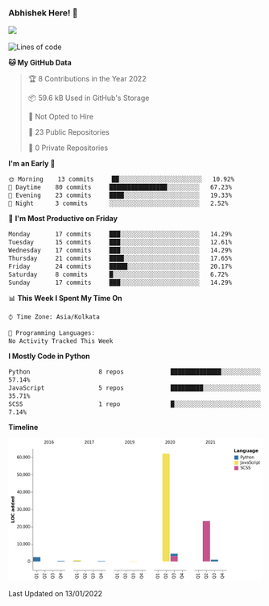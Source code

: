 ### Abhishek Here! 👋
![](https://komarev.com/ghpvc/?username=5parkp1ug&color=green)

<!--
**5parkp1ug/5parkp1ug** is a ✨ _special_ ✨ repository because its `README.md` (this file) appears on your GitHub profile.

Here are some ideas to get you started:

- 🔭 I’m currently working on ...
- 🌱 I’m currently learning ...
- 👯 I’m looking to collaborate on ...
- 🤔 I’m looking for help with ...
- 💬 Ask me about ...
- 📫 How to reach me: ...
- 😄 Pronouns: ...
- ⚡ Fun fact: ...
-->

<!--START_SECTION:waka-->
![Lines of code](https://img.shields.io/badge/From%20Hello%20World%20I%27ve%20Written-95%20Thousand%20lines%20of%20code-blue)

**🐱 My GitHub Data** 

> 🏆 8 Contributions in the Year 2022
 > 
> 📦 59.6 kB Used in GitHub's Storage 
 > 
> 🚫 Not Opted to Hire
 > 
> 📜 23 Public Repositories 
 > 
> 🔑 0 Private Repositories  
 > 
**I'm an Early 🐤** 

```text
🌞 Morning    13 commits     ██░░░░░░░░░░░░░░░░░░░░░░░   10.92% 
🌆 Daytime    80 commits     ████████████████░░░░░░░░░   67.23% 
🌃 Evening    23 commits     ████░░░░░░░░░░░░░░░░░░░░░   19.33% 
🌙 Night      3 commits      ░░░░░░░░░░░░░░░░░░░░░░░░░   2.52%

```
📅 **I'm Most Productive on Friday** 

```text
Monday       17 commits     ███░░░░░░░░░░░░░░░░░░░░░░   14.29% 
Tuesday      15 commits     ███░░░░░░░░░░░░░░░░░░░░░░   12.61% 
Wednesday    17 commits     ███░░░░░░░░░░░░░░░░░░░░░░   14.29% 
Thursday     21 commits     ████░░░░░░░░░░░░░░░░░░░░░   17.65% 
Friday       24 commits     █████░░░░░░░░░░░░░░░░░░░░   20.17% 
Saturday     8 commits      █░░░░░░░░░░░░░░░░░░░░░░░░   6.72% 
Sunday       17 commits     ███░░░░░░░░░░░░░░░░░░░░░░   14.29%

```


📊 **This Week I Spent My Time On** 

```text
⌚︎ Time Zone: Asia/Kolkata

💬 Programming Languages: 
No Activity Tracked This Week

```

**I Mostly Code in Python** 

```text
Python                   8 repos             ██████████████░░░░░░░░░░░   57.14% 
JavaScript               5 repos             █████████░░░░░░░░░░░░░░░░   35.71% 
SCSS                     1 repo              █░░░░░░░░░░░░░░░░░░░░░░░░   7.14%

```


**Timeline**

![Chart not found](https://raw.githubusercontent.com/5parkp1ug/5parkp1ug/master/charts/bar_graph.png) 


 Last Updated on 13/01/2022
<!--END_SECTION:waka-->
